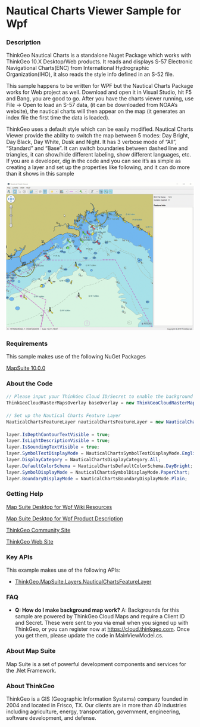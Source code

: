 # Nautical Charts Viewer Sample for Wpf

### Description
ThinkGeo Nautical Charts is a standalone Nuget Package which works with ThinkGeo 10.X Desktop/Web products. It reads and displays S-57 Electronic Navigational Charts(ENC) from International Hydrographic Organization(IHO), it also reads the style info defined in an S-52 file.

This sample happens to be written for WPF but the Nautical Charts Package works for Web project as well. Download and open it in Visual Studio, hit F5 and Bang, you are good to go. After you have the charts viewer running, use File -> Open to load an S-57 data, (it can be downloaded from NOAA’s website), the nautical charts will then appear on the map (it generates an index file the first time the data is loaded).

ThinkGeo uses a default style which can be easily modified. Nautical Charts Viewer provide the ability to switch the map between 5 modes: Day Bright, Day Black, Day White, Dusk and Night. It has 3 verbose mode of “All”, “Standard” and “Base”. It can switch boundaries between dashed line and triangles, it can show/hide different labeling, show different languages, etc. If you are a developer, dig in the code and you can see it’s as simple as creating a layer and set up the properties like following, and it can do more than it shows in this sample

![Screenshot](Screenshot.gif)

### Requirements
This sample makes use of the following NuGet Packages

[MapSuite 10.0.0](https://www.nuget.org/packages/ThinkGeo.MapSuite)

### About the Code
```csharp
// Please input your ThinkGeo Cloud ID/Secret to enable the background map.
ThinkGeoCloudRasterMapsOverlay baseOverlay = new ThinkGeoCloudRasterMapsOverlay("ThinkGeo Cloud clientId", "ThinkGeo Cloud clientSecret");

// Set up the Nautical Charts Feature Layer
NauticalChartsFeatureLayer nauticalChartsFeatureLayer = new NauticalChartsFeatureLayer("Nautical Charts Pathfile Name");

layer.IsDepthContourTextVisible = true;
layer.IsLightDescriptionVisible = true;
layer.IsSoundingTextVisible = true;
layer.SymbolTextDisplayMode = NauticalChartsSymbolTextDisplayMode.English;
layer.DisplayCategory = NauticalChartsDisplayCategory.All;
layer.DefaultColorSchema = NauticalChartsDefaultColorSchema.DayBright;
layer.SymbolDisplayMode = NauticalChartsSymbolDisplayMode.PaperChart;
layer.BoundaryDisplayMode = NauticalChartsBoundaryDisplayMode.Plain;

```
### Getting Help

[Map Suite Desktop for Wpf Wiki Resources](http://wiki.thinkgeo.com/wiki/map_suite_desktop_for_wpf)

[Map Suite Desktop for Wpf Product Description](https://thinkgeo.com/ui-controls#desktop-platforms)

[ThinkGeo Community Site](http://community.thinkgeo.com/)

[ThinkGeo Web Site](http://www.thinkgeo.com)

### Key APIs
This example makes use of the following APIs:

- [ThinkGeo.MapSuite.Layers.NauticalChartsFeatureLayer](https://wiki.thinkgeo.com/wiki/api/thinkgeo.mapsuite.layers.nauticalchartsfeaturelayer)

### FAQ
- __Q: How do I make background map work?__
A: Backgrounds for this sample are powered by ThinkGeo Cloud Maps and require a Client ID and Secret. These were sent to you via email when you signed up with ThinkGeo, or you can register now at https://cloud.thinkgeo.com. Once you get them, please update the code in MainViewModel.cs.

### About Map Suite
Map Suite is a set of powerful development components and services for the .Net Framework.

### About ThinkGeo
ThinkGeo is a GIS (Geographic Information Systems) company founded in 2004 and located in Frisco, TX. Our clients are in more than 40 industries including agriculture, energy, transportation, government, engineering, software development, and defense.
